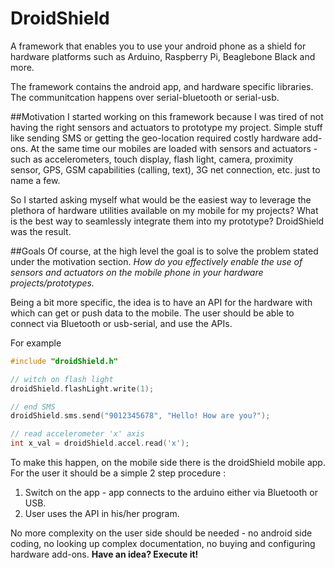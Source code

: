 DroidShield
===========

A framework that enables you to use your android phone as a shield for hardware platforms such as Arduino, Raspberry Pi, Beaglebone Black and more.

The framework contains the android app, and hardware specific libraries. The communitcation happens over serial-bluetooth or serial-usb. 

##Motivation
I started working on this framework because I was tired of not having the right sensors and actuators to prototype my project. Simple stuff like sending SMS or getting the geo-location required costly hardware add-ons. At the same time our mobiles are loaded with sensors and actuators - such as accelerometers, touch display, flash light, camera, proximity sensor, GPS, GSM capabilities (calling, text), 3G net connection, etc. just to name a few.

So I started asking myself what would be the easiest way to leverage the plethora of hardware utilities available on my mobile for my projects? What is the best way to seamlessly integrate them into my prototype? DroidShield was the result.

##Goals
Of course, at the high level the goal is to solve the problem stated under the motivation section. *How do you effectively enable the use of sensors and actuators on the mobile phone in your hardware projects/prototypes.* 

Being a bit more specific, the idea is to have an API for the hardware with which can get or push data to the mobile. The user should be able to connect via Bluetooth or usb-serial, and use the APIs.

For example
```c
#include "droidShield.h"

// witch on flash light
droidShield.flashLight.write(1);

// end SMS
droidShield.sms.send("9012345678", "Hello! How are you?");

// read accelerometer 'x' axis 
int x_val = droidShield.accel.read('x');
```

To make this happen, on the mobile side there is the droidShield mobile app. For the user it should  be a simple 2 step procedure :

1. Switch on the app - app connects to the arduino either via Bluetooth or USB.
2. User uses the API in his/her program.

No more complexity on the user side should be needed - no android side coding, no looking up complex documentation, no buying and configuring hardware add-ons. 
**Have an idea? Execute it!**



